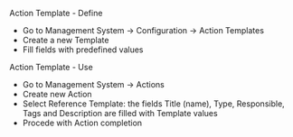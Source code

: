 Action Template - Define

- Go to Management System → Configuration → Action Templates
- Create a new Template
- Fill fields with predefined values

Action Template - Use

- Go to Management System → Actions
- Create new Action
- Select Reference Template: the fields Title (name), Type, Responsible,
  Tags and Description are filled with Template values
- Procede with Action completion
